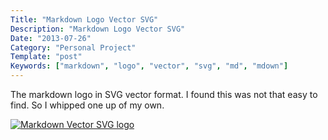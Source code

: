 ```yaml
---
Title: "Markdown Logo Vector SVG"
Description: "Markdown Logo Vector SVG"
Date: "2013-07-26"
Category: "Personal Project"
Template: "post"
Keywords: ["markdown", "logo", "vector", "svg", "md", "mdown"]
---
```


The markdown logo in SVG vector format. I found this was not that easy to find. So I whipped one up of my own.

<div class="center">
  <a href="/images/markdown.svg" target="_blank" title="Markdown Vector SVG logo"><img alt="Markdown Vector SVG logo" src="/images/markdown.svg" ></a>
</div>
